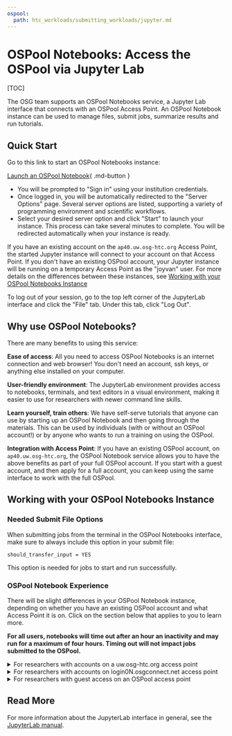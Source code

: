 ```yaml
---
ospool:
  path: htc_workloads/submitting_workloads/jupyter.md
---
```


# OSPool Notebooks: Access the OSPool via Jupyter Lab

[TOC]

The OSG team supports an OSPool Notebooks service, a Jupyter Lab interface that 
connects with an OSPool Access Point. An OSPool Notebook instance 
can be used to manage files, submit jobs, summarize results and run tutorials. 

## Quick Start

Go to this link to start an OSPool Notebooks instance: 

[Launch an OSPool Notebook](https://notebook.ospool.osg-htc.org){ .md-button }

- You will be prompted to "Sign in" using your institution credentials.
- Once logged in, you will be automatically redirected to the "Server Options" page. Several server options are listed, supporting a variety of programming environment and scientific workflows. 
- Select your desired server option and click "Start" to launch your instance. This process can take several minutes to complete. You will be redirected automatically when your instance is ready.

If you have an existing account on the `ap40.uw.osg-htc.org` Access Point, the 
started Jupyter instance will connect to your account on that Access Point. If you don't have 
an existing OSPool account, your Jupyter instance will be running on a temporary 
Access Point as the "joyvan" user.  For more details on the differences between 
these instances, see [Working with your OSPool Notebooks Instance](#working-with-your-ospool-notebooks-instance)

To log out of your session, go to the top left corner of the JupyterLab interface and click the "File" tab. Under this tab, click "Log Out".

## Why use OSPool Notebooks? 

There are many benefits to using this service: 

**Ease of access**: All you need to access OSPool Notebooks is an internet connection 
and web browser! You don't need an account, ssh keys, or anything else installed 
on your computer. 

**User-friendly environment**: The JupyterLab environment provides access to notebooks, terminals, and text editors in a visual environment, making it easier to use for researchers with newer command line skills. 

**Learn yourself, train others**: We have self-serve tutorials that 
anyone can use by starting up an OSPool Notebook and then going through the materials. 
This can be used by individuals (with or without an OSPool account!) or by anyone who 
wants to run a training on using the OSPool. 

**Integration with Access Point**: If you have an existing OSPool account, 
on `ap40.uw.osg-htc.org`, the OSPool Notebook service allows you to have the 
above benefits as part of your full OSPool account. If you start with a guest account, 
and then apply for a full account, you can keep 
using the same interface to work with the full OSPool. 

## Working with your OSPool Notebooks Instance

### Needed Submit File Options

When submitting jobs from the terminal in the OSPool Notebooks interface, make sure 
to always include this option in your submit file: 

	should_transfer_input = YES

This option is needed for jobs to start and run successfully. 

### OSPool Notebook Experience

There will be slight differences in your OSPool Notebook instance, depending 
on whether you have an existing OSPool account and what Access Point it is on. Click on 
the section below that applies to you to learn more. 

<b>For all users, notebooks will time out after an hour an inactivity and may run for a maximum of four hours. Timing out will not impact jobs submitted to the OSPool.</b>

<details>
<summary>For researchers with accounts on a uw.osg-htc.org access point</summary>
<br>
<b>Working in OSPool Notebooks, your account will be tied to your account on your uw.osg-htc.org access point.</b> This means you will be able to interact with files in your <code>/home</code> directory, execute code, and save files, similar to like you would if you were logged into your access point via a terminal. If you submit jobs to HTCondor, by default, your jobs will run on the Open Science Pool. As of right now, these HTCondor jobs will not be able to access any data you have stored in `/protected`.
<br>
<br>
Unlike logging into your access point through a terminal, when you log in through an OSPool Notebooks instance, you can run computionally intensive tasks in your <code>/home</code> directory. This is because each researcher has a total of 8 CPUs and 16 GB memory available to their OSPool Notebook instance's <code>/home</code> directory. 
<br>
<br>
If you would like your HTCondor jobs to run inside your Jupyter container and not on the OSPool, you can copy/paste these lines to your submit file:
<br>
<br>
<code>requirements = Machine == "CHTC-Jupyter-User-EP-$ENV(HOSTNAME)"
+FromJupyterLab = true</code> 
<br>
<br>
  The <code>requirements =</code> and <code>+FromJupyterLab</code> lines tell HTCondor to assign all jobs to run on the dedicated execute point server assigned to your instance upon launch.
<br>
</details>

<details>
<summary>For researchers with accounts on login0N.osgconnect.net access point</summary>
<br>
<b>Working in OSPool Notebooks, your account will <b>not</b> be tied to your account on your login0N.osgconnect.net access point.</b> 
<br>
<br>
OSPool Notebooks are run on only our <code>uw.osg-htc.org access points</code>. This means your OSPool account will not be recognized. Therefore, while you are welcome to upload data to your OSPool Notebooks instance and to use the 8 CPUs and 16 GB memory available to your instance to submit HTCondor jobs and analyze data, <b>we recommend you request an account on a <code>uw.osg-htc.org access points</code> access point to be able to run full OSPool workflows and to avoid having data deleted upon logging out.</b>
<br>
</details>

<details>
<summary>For researchers with guest access on an OSPool access point</summary>
<br>
<b>Our OSPool Notebooks instance is a great way to see if you would like to request an account on an OSPool access point or to practice small High Throughput Computing workflows without needing an OSPool account. </b>  
<br>  
<br>
Your instance has HTCondor pre-installed, which allows you to practice the job submission process required to use OSG resources. Your instance will have 8 CPUs and 16 GB of memory available to your computations. We encourage you to also attend our twice-a-month trainings (where you can use your OSPool Notebooks instance to follow along). At any time, you are welcome to request a full account that will allow you to submit jobs to the OSPool using a Jupyter-based interface.
<br>
</details>

## Read More

For more information about the JupyterLab interface in general, see the [JupyterLab manual](https://jupyterlab.readthedocs.io/en/stable/getting_started/overview.html).